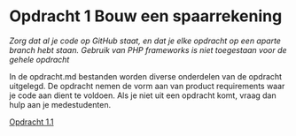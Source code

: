 # Opdracht 1 Bouw een spaarrekening

*Zorg dat al je code op GitHub staat, en dat je elke opdracht op een aparte branch hebt staan.*
*Gebruik van PHP frameworks is niet toegestaan voor de gehele opdracht*

In de opdracht.md bestanden worden diverse onderdelen van de opdracht uitgelegd. De opdracht nemen de vorm aan van product requirements waar je code aan dient te voldoen.
Als je niet uit een opdracht komt, vraag dan hulp aan je medestudenten.

[Opdracht 1.1](https://bitbucket.org/Luc_Meijer/bit-roc-assignments/src/master/Opdracht1.1md?at=master&fileviewer=file-view-default)